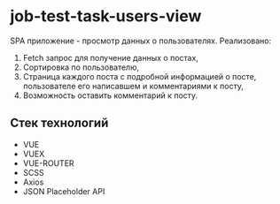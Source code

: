 # job-test-task-users-view

SPA приложение - просмотр данных о пользователях. Реализовано:

1. Fetch запрос для получение данных о постах,
2. Сортировка по пользователю,
3. Страница каждого поста с подробной информацией о посте, пользователе его написавшем и комментариями к посту,
4. Возможность оставить комментарий к посту.

## Стек технологий

- VUE
- VUEX
- VUE-ROUTER
- SCSS
- Axios
- JSON Placeholder API
